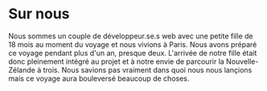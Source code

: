 # Sur nous

Nous sommes un couple de développeur.se.s web avec une petite fille de 18 mois au moment du voyage et
nous vivions à Paris. Nous avons préparé ce voyage pendant plus d'un an, presque deux. L'arrivée de notre fille
était donc pleinement intégré au projet et à notre envie de parcourir la Nouvelle-Zélande à trois.
Nous savions pas vraiment dans quoi nous nous lançions mais ce voyage aura bouleversé beaucoup de choses.
